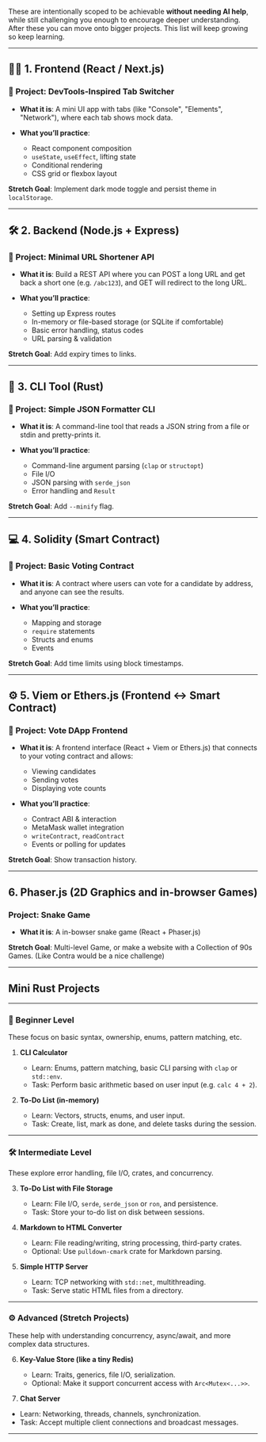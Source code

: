 These are intentionally scoped to be achievable **without needing AI help**, while still challenging you enough to encourage deeper understanding. After these you can move onto bigger projects. This list will keep growing so keep learning. 

---

## 🧑‍🎨 1. **Frontend (React / Next.js)**

### 🧩 Project: **DevTools-Inspired Tab Switcher**

* **What it is**: A mini UI app with tabs (like "Console", "Elements", "Network"), where each tab shows mock data.
* **What you’ll practice**:

  * React component composition
  * `useState`, `useEffect`, lifting state
  * Conditional rendering
  * CSS grid or flexbox layout

**Stretch Goal**: Implement dark mode toggle and persist theme in `localStorage`.

---

## 🛠️ 2. **Backend (Node.js + Express)**

### 🧩 Project: **Minimal URL Shortener API**

* **What it is**: Build a REST API where you can POST a long URL and get back a short one (e.g. `/abc123`), and GET will redirect to the long URL.
* **What you’ll practice**:

  * Setting up Express routes
  * In-memory or file-based storage (or SQLite if comfortable)
  * Basic error handling, status codes
  * URL parsing & validation

**Stretch Goal**: Add expiry times to links.

---

## 🧾 3. **CLI Tool (Rust)**

### 🧩 Project: **Simple JSON Formatter CLI**

* **What it is**: A command-line tool that reads a JSON string from a file or stdin and pretty-prints it.
* **What you’ll practice**:

  * Command-line argument parsing (`clap` or `structopt`)
  * File I/O
  * JSON parsing with `serde_json`
  * Error handling and `Result`

**Stretch Goal**: Add `--minify` flag.

---

## 💻 4. **Solidity (Smart Contract)**

### 🧩 Project: **Basic Voting Contract**

* **What it is**: A contract where users can vote for a candidate by address, and anyone can see the results.
* **What you’ll practice**:

  * Mapping and storage
  * `require` statements
  * Structs and enums
  * Events

**Stretch Goal**: Add time limits using block timestamps.

---

## ⚙️ 5. **Viem or Ethers.js (Frontend ↔ Smart Contract)**

### 🧩 Project: **Vote DApp Frontend**

* **What it is**: A frontend interface (React + Viem or Ethers.js) that connects to your voting contract and allows:

  * Viewing candidates
  * Sending votes
  * Displaying vote counts
* **What you’ll practice**:

  * Contract ABI & interaction
  * MetaMask wallet integration
  * `writeContract`, `readContract`
  * Events or polling for updates

**Stretch Goal**: Show transaction history.

---

## 6. **Phaser.js (2D Graphics and in-browser Games)**

### Project: **Snake Game**

* **What it is**: A in-bowser snake game (React + Phaser.js) 

**Stretch Goal**: Multi-level Game, or make a website with a Collection of 90s Games. (Like Contra would be a nice challenge)

---

## Mini Rust Projects
---

### 🚀 Beginner Level

These focus on basic syntax, ownership, enums, pattern matching, etc.

1. **CLI Calculator**

   * Learn: Enums, pattern matching, basic CLI parsing with `clap` or `std::env`.
   * Task: Perform basic arithmetic based on user input (e.g. `calc 4 + 2`).

2. **To-Do List (in-memory)**

   * Learn: Vectors, structs, enums, and user input.
   * Task: Create, list, mark as done, and delete tasks during the session.

---

### 🛠️ Intermediate Level

These explore error handling, file I/O, crates, and concurrency.

3. **To-Do List with File Storage**

   * Learn: File I/O, `serde`, `serde_json` or `ron`, and persistence.
   * Task: Store your to-do list on disk between sessions.

4. **Markdown to HTML Converter**

   * Learn: File reading/writing, string processing, third-party crates.
   * Optional: Use `pulldown-cmark` crate for Markdown parsing.

5. **Simple HTTP Server**

   * Learn: TCP networking with `std::net`, multithreading.
   * Task: Serve static HTML files from a directory.

---

### ⚙️ Advanced (Stretch Projects)

These help with understanding concurrency, async/await, and more complex data structures.

6. **Key-Value Store (like a tiny Redis)**

   * Learn: Traits, generics, file I/O, serialization.
   * Optional: Make it support concurrent access with `Arc<Mutex<...>>`.

7. **Chat Server**

* Learn: Networking, threads, channels, synchronization.
* Task: Accept multiple client connections and broadcast messages.

---

